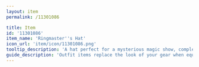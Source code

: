 ```yaml
---
layout: item
permalink: /11301086

title: Item
id: '11301086'
item_name: 'Ringmaster''s Hat'
icon_url: 'item/icon/11301086.png'
tooltip_description: 'A hat perfect for a mysterious magic show, complete with mysterious charm.'
guide_description: 'Outfit items replace the look of your gear when equipped.'
---
```

